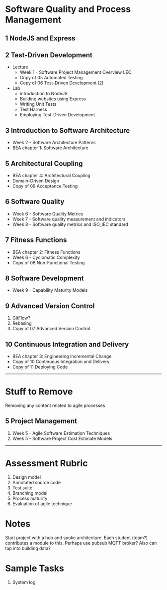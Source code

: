 
# Software Quality and Process Management

## 1 NodeJS and Express

## 2 Test-Driven Development

- Lecture
    - Week 1 - Software Project Management Overview LEC
    - Copy of 05 Automated Testing
    - Copy of 06 Test-Driven Development (2)
- Lab
    - introduction to NodeJS
    - Building websites using Express
    - Writing Unit Tests
    - Test Harness
    - Employing Test-Driven Development

## 3 Introduction to Software Architecture

- Week 2 - Software Architecture Patterns
- BEA chapter 1: Software Architecture

## 5 Architectural Coupling

- BEA chapter 4: Architectural Coupling
- Domain-Driven Design
- Copy of 09 Acceptance Testing

## 6 Software Quality

- Week 6 - Software Quality Metrics
- Week 7 - Software quality measurement and indicators
- Week 8 - Software quality metrics and ISO_IEC standard

## 7 Fitness Functions

- BEA chapter 2: Fitness Functions
- Week 6 - Cyclomatic Complexity
- Copy of 08 Non-Functional Testing

## 8 Software Development

- Week 9 - Capability Maturity Models

## 9 Advanced Version Control

1. GitFlow?
2. Rebasing
3. Copy of 07 Advanced Version Control

## 10 Continuous Integration and Delivery

- BEA chapter 3: Engineering Incremental Change
- Copy of 10 Continuous Integration and Delivery
- Copy of 11 Deploying Code

----

# Stuff to Remove

Removing any content related to agile processes

## 5 Project Management

1. Week 5 - Agile Software Estimation Techniques
2. Week 5 - Software Project Cost Estimate Models

----

# Assessment Rubric

1. Design model
2. Annotated source code
3. Test suite
4. Branching model
5. Process maturity
6. Evaluation of agile technique

# Notes

Start project with a hub and spoke architecture. Each student (team?) contributes a module to this. Perhaps use pubsub MQTT broker? Also can tap into building data?

# Sample Tasks

1. System log
